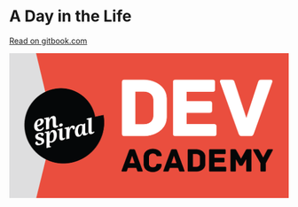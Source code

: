 # A Day in the Life

[Read on gitbook.com](https://enspiral-academy.gitbooks.io/a-day-in-the-life-book/content/)

[![Enspiral Dev Academy](logo_rectangle-01.png)](http://devacademy.co.nz)
